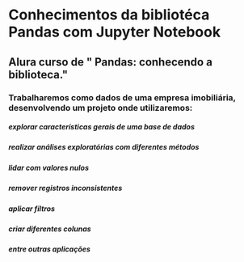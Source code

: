 # Conhecimentos da bibliotéca Pandas com Jupyter Notebook
## Alura curso de " Pandas: conhecendo a biblioteca."


### Trabalharemos como dados de uma empresa imobiliária, desenvolvendo um projeto onde utilizaremos:

##### explorar características gerais de uma base de dados
##### realizar análises exploratórias com diferentes métodos
##### lidar com valores nulos
##### remover registros inconsistentes
##### aplicar filtros
##### criar diferentes colunas
##### entre outras aplicações